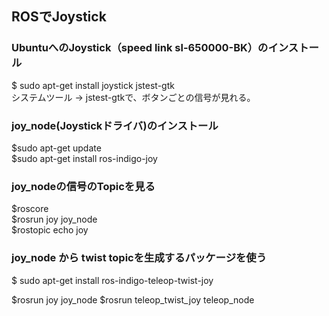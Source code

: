 ## ROSでJoystick

### UbuntuへのJoystick（speed link sl-650000-BK）のインストール
$ sudo apt-get install joystick jstest-gtk  
システムツール → jstest-gtkで、ボタンごとの信号が見れる。

### joy_node(Joystickドライバ)のインストール
$sudo apt-get update  
$sudo apt-get install ros-indigo-joy

### joy_nodeの信号のTopicを見る
$roscore  
$rosrun joy joy_node  
$rostopic echo joy  

### joy_node から twist topicを生成するパッケージを使う
$ sudo apt-get install ros-indigo-teleop-twist-joy

$rosrun joy joy_node
$rosrun teleop_twist_joy teleop_node
